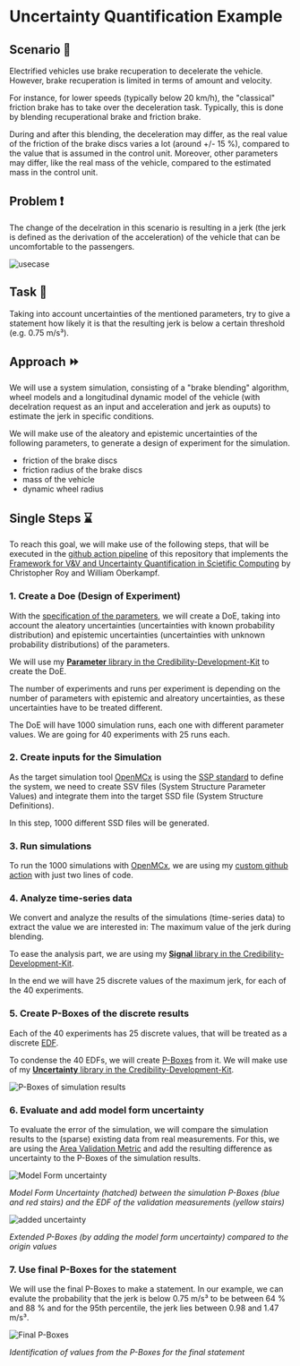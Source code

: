 # Uncertainty Quantification Example

## Scenario :car:

Electrified vehicles use brake recuperation to decelerate the vehicle. However, brake recuperation is limited in terms of amount and velocity.

For instance, for lower speeds (typically below 20 km/h), the "classical" friction brake has to take over the deceleration task. Typically, this 
is done by blending recuperational brake and friction brake. 

During and after this blending, the deceleration may differ, as the real value of the friction of the brake discs varies a lot (around +/- 15 %), 
compared to the value that is assumed in the control unit. Moreover, other parameters may differ, like the real mass of the vehicle, compared to 
the estimated mass in the control unit.

## Problem :exclamation:

The change of the decelration in this scenario is resulting in a jerk (the jerk is defined as the derivation of the acceleration) of the vehicle that can be uncomfortable to the passengers.

![usecase](./docs/usecase.png)

## Task :notebook_with_decorative_cover:

Taking into account uncertainties of the mentioned parameters, try to give a statement how likely it is that the resulting jerk is below a certain threshold (e.g. 0.75 m/s³).

## Approach :fast_forward:

We will use a system simulation, consisting of a "brake blending" algorithm, wheel models and a longitudinal dynamic model of the vehicle (with decelration request as an input and acceleration and jerk as ouputs) to estimate the jerk in specific conditions.

We will make use of the aleatory and epistemic uncertainties of the following parameters, to generate a design of experiment for the simulation.
- friction of the brake discs
- friction radius of the brake discs
- mass of the vehicle
- dynamic wheel radius

## Single Steps :hourglass:

To reach this goal, we will make use of the following steps, that will be executed in the [github action pipeline](./.github/workflows/generate_results.yml) of this repository that implements the [Framework for V&V and Uncertainty Quantification in Scietific Computing](https://arc.aiaa.org/doi/abs/10.2514/6.2010-124) by Christopher Roy and William Oberkampf.

### 1. Create a Doe (Design of Experiment)

With the [specification of the parameters](./parameters/parameter_specifications/), we will create a DoE, taking into account the aleatory uncertainties (uncertainties with known probability distribution) and epistemic uncertainties (uncertainties with unknown probability distributions) of the parameters.

We will use my [**Parameter** library in the Credibility-Development-Kit](https://github.com/virtual-vehicle/Credibility-Assessment-Framework/tree/dev/Credibility-Development-Kit/util/parameter/README.md) to create the DoE.

The number of experiments and runs per experiment is depending on the number of parameters with epistemic and alreatory uncertainties, as these uncertainties have to be treated different.

The DoE will have 1000 simulation runs, each one with different parameter values. We are going for 40 experiments with 25 runs each.

### 2. Create inputs for the Simulation

As the target simulation tool [OpenMCx](https://github.com/eclipse/openmcx) is using the [SSP standard](https://ssp-standard.org/) to define the system, we need to create SSV files (System Structure Parameter Values) and integrate them into the target SSD file (System Structure Definitions).

In this step, 1000 different SSD files will be generated.

### 3. Run simulations

To run the 1000 simulations with [OpenMCx](https://github.com/eclipse/openmcx), we are using my [custom github action](https://github.com/localhorst87/run-openmcx) with just two lines of code.

### 4. Analyze time-series data

We convert and analyze the results of the simulations (time-series data) to extract the value we are interested in: The maximum value of the jerk during blending.

To ease the analysis part, we are using my [**Signal** library in the Credibility-Development-Kit](https://github.com/virtual-vehicle/Credibility-Assessment-Framework/tree/dev/Credibility-Development-Kit/util/signal/README.md).

In the end we will have 25 discrete values of the maximum jerk, for each of the 40 experiments.

### 5. Create P-Boxes of the discrete results

Each of the 40 experiments has 25 discrete values, that will be treated as a discrete [EDF](https://en.wikipedia.org/wiki/Empirical_distribution_function#:~:text=In%20statistics%2C%20an%20empirical%20distribution,of%20the%20n%20data%20points.).

To condense the 40 EDFs, we will create [P-Boxes](https://en.wikipedia.org/wiki/Probability_box) from it. We will make use of my [**Uncertainty** library in the Credibility-Development-Kit](https://github.com/virtual-vehicle/Credibility-Assessment-Framework/tree/dev/Credibility-Development-Kit/util/uncertainty/README.md).

![P-Boxes of simulation results](./docs/p_boxes_raw.png)

### 6. Evaluate and add model form uncertainty

To evaluate the error of the simulation, we will compare the simulation results to the (sparse) existing data from real measurements. For this, we are using the [Area Validation Metric](https://github.com/virtual-vehicle/Credibility-Assessment-Framework/tree/dev/Credibility-Development-Kit/metrics/evaluation/level_3/README.md) and add the resulting difference as uncertainty to the P-Boxes of the simulation results.

![Model Form uncertainty](./docs/mode_form_uncertainty.png)

*Model Form Uncertainty (hatched) between the simulation P-Boxes (blue and red stairs) and the EDF of the validation measurements (yellow stairs)*

![added uncertainty](./docs/extended_p_boxes.png)

*Extended P-Boxes (by adding the model form uncertainty) compared to the origin values*

### 7. Use final P-Boxes for the statement

We will use the final P-Boxes to make a statement. In our example, we can evalute the probability that the jerk is below 0.75 m/s³ to be between 64 % and 88 % and for the 95th percentile, the jerk lies between 0.98 and 1.47 m/s³.

![Final P-Boxes](./docs/final_p_boxes.png)

*Identification of values from the P-Boxes for the final statement*